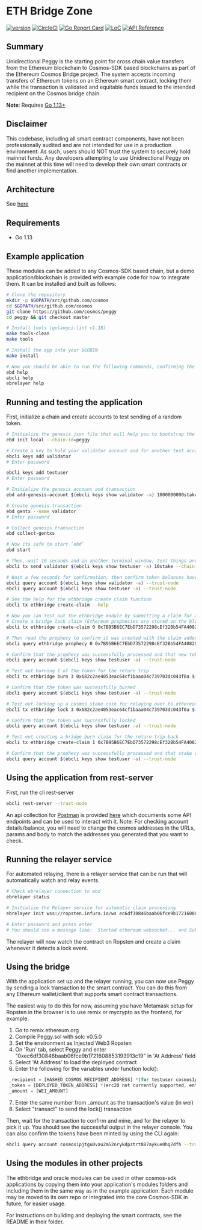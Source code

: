 # ETH Bridge Zone

[![version](https://img.shields.io/github/tag/cosmos/peggy.svg)](https://github.com/cosmos/peggy/releases/latest)
[![CircleCI](https://circleci.com/gh/cosmos/peggy/tree/master.svg?style=svg)](https://circleci.com/gh/cosmos/peggy/tree/master)
[![Go Report Card](https://goreportcard.com/badge/github.com/cosmos/peggy)](https://goreportcard.com/report/github.com/cosmos/peggy)
[![LoC](https://tokei.rs/b1/github/cosmos/peggy)](https://github.com/cosmos/peggy)
[![API Reference](https://godoc.org/github.com/cosmos/peggy?status.svg)](https://godoc.org/github.com/cosmos/peggy)

## Summary

Unidirectional Peggy is the starting point for cross chain value transfers from the Ethereum blockchain to Cosmos-SDK based blockchains as part of the Ethereum Cosmos Bridge project. The system accepts incoming transfers of Ethereum tokens on an Ethereum smart contract, locking them while the transaction is validated and equitable funds issued to the intended recipient on the Cosmos bridge chain.

**Note**: Requires [Go 1.13+](https://golang.org/dl/)

## Disclaimer

This codebase, including all smart contract components, have not been professionally audited and are not intended for use in a production environment. As such, users should NOT trust the system to securely hold mainnet funds. Any developers attempting to use Unidirectional Peggy on the mainnet at this time will need to develop their own smart contracts or find another implementation.

## Architecture

See [here](./docs/architecture.md)

## Requirements

- Go 1.13

## Example application

These modules can be added to any Cosmos-SDK based chain, but a demo application/blockchain is provided with example code for how to integrate them. It can be installed and built as follows:

```bash
# Clone the repository
mkdir -p $GOPATH/src/github.com/cosmos
cd $GOPATH/src/github.com/cosmos
git clone https://github.com/cosmos/peggy
cd peggy && git checkout master

# Install tools (golangci-lint v1.18)
make tools-clean
make tools

# Install the app into your $GOBIN
make install

# Now you should be able to run the following commands, confirming the build is successful:
ebd help
ebcli help
ebrelayer help
```

## Running and testing the application

First, initialize a chain and create accounts to test sending of a random token.

```bash
# Initialize the genesis.json file that will help you to bootstrap the network
ebd init local --chain-id=peggy

# Create a key to hold your validator account and for another test account
ebcli keys add validator
# Enter password

ebcli keys add testuser
# Enter password

# Initialize the genesis account and transaction
ebd add-genesis-account $(ebcli keys show validator -a) 1000000000stake,1000000000atom

# Create genesis transaction
ebd gentx --name validator
# Enter password

# Collect genesis transaction
ebd collect-gentxs

# Now its safe to start `ebd`
ebd start

# Then, wait 10 seconds and in another terminal window, test things are ok by sending 10 tok tokens from the validator to the testuser
ebcli tx send validator $(ebcli keys show testuser -a) 10stake --chain-id=peggy --yes

# Wait a few seconds for confirmation, then confirm token balances have changed appropriately
ebcli query account $(ebcli keys show validator -a) --trust-node
ebcli query account $(ebcli keys show testuser -a) --trust-node

# See the help for the ethbridge create claim function
ebcli tx ethbridge create-claim --help

# Now you can test out the ethbridge module by submitting a claim for an ethereum prophecy
# Create a bridge lock claim (Ethereum prophecies are stored on the blockchain with an identifier created by concatenating the nonce and sender address)
ebcli tx ethbridge create-claim 0 0x7B95B6EC7EbD73572298cEf32Bb54FA408207359 $(ebcli keys show testuser -a) $(ebcli keys show validator -a --bech val) 3stake lock --from=validator --chain-id=peggy --yes

# Then read the prophecy to confirm it was created with the claim added
ebcli query ethbridge prophecy 0 0x7B95B6EC7EbD73572298cEf32Bb54FA408207359 --trust-node

# Confirm that the prophecy was successfully processed and that new token was minted to the testuser address
ebcli query account $(ebcli keys show testuser -a) --trust-node

# Test out burning 1 of the token for the return trip
ebcli tx ethbridge burn 3 0x682c2ae4053eac64cf1baaa04c739703dc043f0a $(ebcli keys show testuser -a) 0x7B95B6EC7EbD73572298cEf32Bb54FA408207359 1stake --from=testuser --chain-id=peggy --yes

# Confirm that the token was successfully burned
ebcli query account $(ebcli keys show testuser -a) --trust-node

# Test out locking up a cosmos stake coin for relaying over to ethereum
ebcli tx ethbridge lock 3 0x682c2ae4053eac64cf1baaa04c739703dc043f0a $(ebcli keys show testuser -a) 0x7B95B6EC7EbD73572298cEf32Bb54FA408207359 1stake --from=testuser --chain-id=peggy --yes

# Confirm that the token was successfully locked
ebcli query account $(ebcli keys show testuser -a) --trust-node

# Test out creating a bridge burn claim for the return trip back
ebcli tx ethbridge create-claim 1 0x7B95B6EC7EbD73572298cEf32Bb54FA408207359 $(ebcli keys show testuser -a) $(ebcli keys show validator -a --bech val) 1stake burn --from=validator --chain-id=peggy --yes

# Confirm that the prophecy was successfully processed and that stake coin was returned to the testuser address
ebcli query account $(ebcli keys show testuser -a) --trust-node

```

## Using the application from rest-server

First, run the cli rest-server

```bash
ebcli rest-server --trust-node
```

An api collection for [Postman](https://www.getpostman.com/) is provided [here](./docs/peggy.postman_collection.json) which documents some API endpoints and can be used to interact with it.
Note: For checking account details/balance, you will need to change the cosmos addresses in the URLs, params and body to match the addresses you generated that you want to check.

## Running the relayer service

For automated relaying, there is a relayer service that can be run that will automatically watch and relay events.

```bash
# Check ebrelayer connection to ebd
ebrelayer status

# Initialize the Relayer service for automatic claim processing
ebrelayer init wss://ropsten.infura.io/ws ec6df30846baab06fce9b1721608853193913c19 "LogLock\(bytes32,address,bytes,address,uint256,uint256\)" validator --chain-id=peggy

# Enter password and press enter
# You should see a message like:  Started ethereum websocket... and Subscribed to contract events...
```

The relayer will now watch the contract on Ropsten and create a claim whenever it detects a lock event.

## Using the bridge

With the application set up and the relayer running, you can now use Peggy by sending a lock transaction to the smart contract. You can do this from any Ethereum wallet/client that supports smart contract transactions.

The easiest way to do this for now, assuming you have Metamask setup for Ropsten in the browser is to use remix or mycrypto as the frontend, for example:

1. Go to remix.ethereum.org
2. Compile Peggy.sol with solc v0.5.0
3. Set the environment as Injected Web3 Ropsten
4. On 'Run' tab, select Peggy and enter "0xec6df30846baab06fce9b1721608853193913c19" in 'At Address' field
5. Select 'At Address' to load the deployed contract
6. Enter the following for the variables under function lock():

```javascript
 _recipient = [HASHED_COSMOS_RECIPIENT_ADDRESS] *(for testuser cosmos1pjtgu0vau2m52nrykdpztrt887aykue0hq7dfh, enter "0x636f736d6f7331706a74677530766175326d35326e72796b64707a74727438383761796b756530687137646668")*
 _token = [DEPLOYED_TOKEN_ADDRESS] *(erc20 not currently supported, enter "0x0000000000000000000000000000000000000000" for ethereum)*
 _amount = [WEI_AMOUNT]
```

7. Enter the same number from \_amount as the transaction's value (in wei)
8. Select "transact" to send the lock() transaction

Then, wait for the transaction to confirm and mine, and for the relayer to pick it up. You should see the successful output in the relayer console. You can also confirm the tokens have been minted by using the CLI again:

```bash
ebcli query account cosmos1pjtgu0vau2m52nrykdpztrt887aykue0hq7dfh --trust-node
```

## Using the modules in other projects

The ethbridge and oracle modules can be used in other cosmos-sdk applications by copying them into your application's modules folders and including them in the same way as in the example application. Each module may be moved to its own repo or integrated into the core Cosmos-SDK in future, for easier usage.

For instructions on building and deploying the smart contracts, see the README in their folder.
